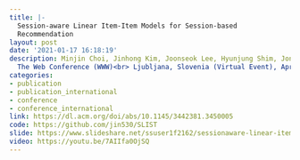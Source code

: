 ```yaml
---
title: |-
  Session-aware Linear Item-Item Models for Session-based
  Recommendation
layout: post
date: '2021-01-17 16:18:19'
description: Minjin Choi, Jinhong Kim, Joonseok Lee, Hyunjung Shim, Jongwuk Lee<br>30th
  The Web Conference (WWW)<br> Ljubljana, Slovenia (Virtual Event), April 19-23, 2021 (Acceptance Rate: 20.6%, 357/1736)'
categories:
- publication
- publication_international
- conference
- conference_international
link: https://dl.acm.org/doi/abs/10.1145/3442381.3450005
code: https://github.com/jin530/SLIST
slide: https://www.slideshare.net/ssuser1f2162/sessionaware-linear-itemitem-models-for-sessionbased-recommendation-www-2021
video: https://youtu.be/7AIIfa0OjSQ
---
```


